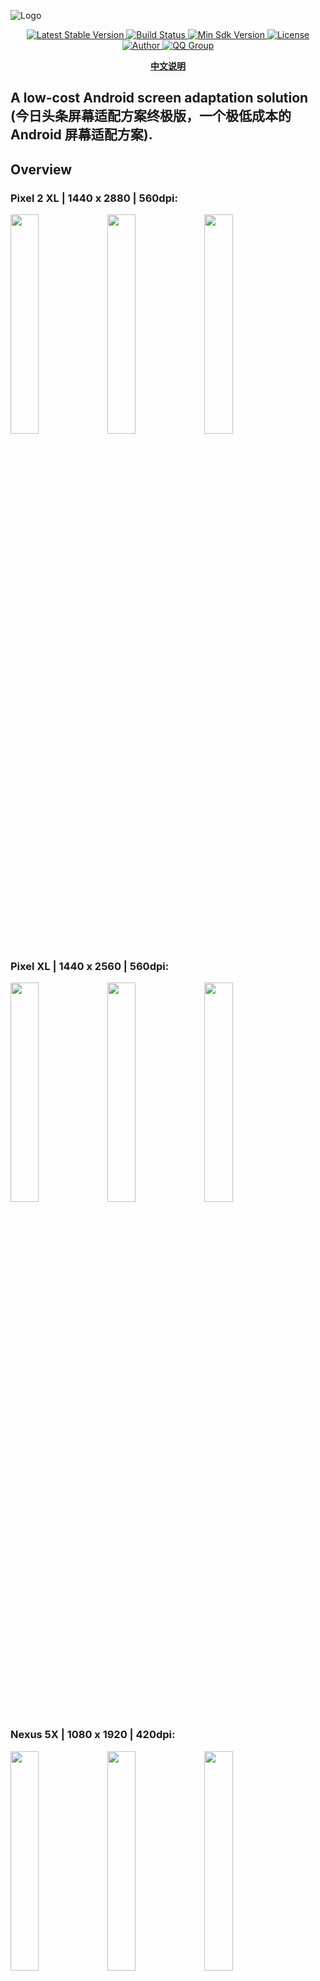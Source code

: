 ![Logo](art/autosize_banner.jpg)

<p align="center">
   <a href="https://bintray.com/jessyancoding/maven/autosize/_latestVersion">
    <img src="https://img.shields.io/badge/Jcenter-v0.9.1-brightgreen.svg?style=flat-square" alt="Latest Stable Version" />
  </a>
  <a href="https://travis-ci.org/JessYanCoding/AndroidAutoSize">
    <img src="https://travis-ci.org/JessYanCoding/AndroidAutoSize.svg?branch=master" alt="Build Status" />
  </a>
  <a href="https://developer.android.com/about/versions/android-4.0.html">
    <img src="https://img.shields.io/badge/API-14%2B-blue.svg?style=flat-square" alt="Min Sdk Version" />
  </a>
  <a href="http://www.apache.org/licenses/LICENSE-2.0">
    <img src="http://img.shields.io/badge/License-Apache%202.0-blue.svg?style=flat-square" alt="License" />
  </a>
  <a href="https://www.jianshu.com/u/1d0c0bc634db">
    <img src="https://img.shields.io/badge/Author-JessYan-orange.svg?style=flat-square" alt="Author" />
  </a>
  <a href="https://shang.qq.com/wpa/qunwpa?idkey=1a5dc5e9b2e40a780522f46877ba243eeb64405d42398643d544d3eec6624917">
    <img src="https://img.shields.io/badge/QQ群-301733278-orange.svg?style=flat-square" alt="QQ Group" />
  </a>
</p>

<p align="center">
  <a href="README-zh.md">
    <b>中文说明</b>
  </a>
</p>

## A low-cost Android screen adaptation solution (今日头条屏幕适配方案终极版，一个极低成本的 Android 屏幕适配方案).

## Overview
### Pixel 2 XL | 1440 x 2880 | 560dpi:
<p>
   <img src="art/1440x2880_width.png" width="30%" height="30%">
   <img src="art/1440x2880_height.png" width="30%" height="30%">
   <img src="art/1440x2880_external.png" width="30%" height="30%">
</p>

### Pixel XL | 1440 x 2560 | 560dpi:
<p>
   <img src="art/1440x2560_width.png" width="30%" height="30%">
   <img src="art/1440x2560_height.png" width="30%" height="30%">
   <img src="art/1440x2560_external.png" width="30%" height="30%">
</p>

### Nexus 5X | 1080 x 1920 | 420dpi:
<p>
   <img src="art/1080x1920_width.png" width="30%" height="30%">
   <img src="art/1080x1920_height.png" width="30%" height="30%">
   <img src="art/1080x1920_external.png" width="30%" height="30%">
</p>

### Nexus 4 | 768 x 1280 | 320dpi:
<p>
   <img src="art/768x1280_width.png" width="30%" height="30%">
   <img src="art/768x1280_height.png" width="30%" height="30%">
   <img src="art/768x1280_external.png" width="30%" height="30%">
</p>

### Nexus S | 480 x 800 | 240dpi:
<p>
   <img src="art/480x800_width.png" width="30%" height="30%">
   <img src="art/480x800_height.png" width="30%" height="30%">
   <img src="art/480x800_external.png" width="30%" height="30%">
</p>

## Notice
[Devices Info](https://material.io/tools/devices/)

[Analysis](https://juejin.im/post/5b7a29736fb9a019d53e7ee2)

## Download
``` gradle
 implementation 'me.jessyan:autosize:0.9.1'
```

## Usage
### Step 1 (just one steps) 
* **Initialize in AndroidManifest, if you use a subunits, you can write the pixel size, no need to convert the pixel to dp, please see [demo-subunits](https://github.com/JessYanCoding/AndroidAutoSize/tree/master/demo-subunits)**
```xml
<manifest>
    <application>            
        <meta-data
            android:name="design_width_in_dp"
            android:value="360"/>
        <meta-data
            android:name="design_height_in_dp"
            android:value="640"/>           
     </application>           
</manifest>
```

<a name="preview"></a>
## Preview
* Real-time preview during layout is an important part of the development phase, in many cases, the default preview device provided by **Android Studio** does not fully display our design, so we need to create the virtual device ourselves, under the **dp, pt, in, mm** four units of virtual device creation method

* If you don't want the status bar and navigation bar to appear in **Preview** during preview, you can select the **panel** theme according to the following image, after using this theme, the vertical resolution just fills the entire preview page
![theme](art/theme_panel.png)

* Virtual device creation method
![create step](art/create_step.png)

### DP
* If you use **dp** as a unit in the **layout** file for layout (**AndroidAutoSize** supports **dp, sp** for layout by default), you can find the screen size according to the formula **(sqrt(vertical resolution^2 + horizontal resolution^2))/dpi** and create an virtual device (**write screen size and resolution only**)
![dp](art/unit_dp.png)

### PT
* If you use **pt** as a unit in the **layout** file for layout (requires **AutoSizeConfig.getInstance().getUnitsManager().setSupportSubunits(Subunits.PT);** to open **pt** support), you can find the screen size according to the formula **(sqrt(vertical resolution^2 + horizontal resolution^2))/72** and create an virtual device (**write screen size and resolution only**)
![pt](art/unit_pt.png)

### IN
* If you use **in** as a unit in the **layout** file for layout (requires **AutoSizeConfig.getInstance().getUnitsManager().setSupportSubunits(Subunits.IN);** to open **in** support), you can find the screen size according to the formula **sqrt(vertical resolution^2 + horizontal resolution^2)** and create an virtual device (**write screen size and resolution only**)
![in](art/unit_in.png)

### MM
* If you use **mm** as a unit in the **layout** file for layout (requires **AutoSizeConfig.getInstance().getUnitsManager().setSupportSubunits(Subunits.MM);** to open **mm** support), you can find the screen size according to the formula **(sqrt(vertical resolution^2 + horizontal resolution^2))/25.4** and create an virtual device (**write screen size and resolution only**)
![mm](art/unit_mm.png)

## Advance (see demo)

### Activity
* **Customize the adaptation parameters of the Activity:**
```java
public class CustomAdaptActivity extends AppCompatActivity implements CustomAdapt {

    @Override
    public boolean isBaseOnWidth() {
        return false;
    }

    @Override
    public float getSizeInDp() {
        return 667;
    }
}
```

* **Cancel the adaptation of the Activity:**
```java
public class CancelAdaptActivity extends AppCompatActivity implements CancelAdapt {

}
```

### Fragment
* **First enable the ability to support Fragment custom parameters**
```java
AutoSizeConfig.getInstance().setCustomFragment(true);
```

* **Customize the adaptation parameters of the Fragment:**
```java
public class CustomAdaptFragment extends Fragment implements CustomAdapt {

    @Override
    public boolean isBaseOnWidth() {
        return false;
    }

    @Override
    public float getSizeInDp() {
        return 667;
    }
}
```

* **Cancel the adaptation of the Fragment:**
```java
public class CancelAdaptFragment extends Fragment implements CancelAdapt {

}
```

### Subunits (see demo-subunits)
* You can choose one of the three unpopular units of **pt, in, mm** as the subunits, the subunits is used to avoid the adverse effects caused by modifying **DisplayMetrics#density**, after using the subunits, you can write the pixel size on the design, you don't need to convert it to **dp**


```java
AutoSizeConfig.getInstance().getUnitsManager()
        .setSupportDP(false)
        .setSupportSP(false)
        .setSupportSubunits(Subunits.MM);
```

## ProGuard
```
 -keep class me.jessyan.autosize.** { *; }
 -keep interface me.jessyan.autosize.** { *; }
```


## Donate
![alipay](https://raw.githubusercontent.com/JessYanCoding/MVPArms/master/image/pay_alipay.jpg) ![](https://raw.githubusercontent.com/JessYanCoding/MVPArms/master/image/pay_wxpay.jpg)

## About Me
* **Email**: <jess.yan.effort@gmail.com>
* **Home**: <http://jessyan.me>
* **掘金**: <https://gold.xitu.io/user/57a9dbd9165abd0061714613>
* **简书**: <http://www.jianshu.com/u/1d0c0bc634db>

## License
```
 Copyright 2018, jessyan

   Licensed under the Apache License, Version 2.0 (the "License");
   you may not use this file except in compliance with the License.
   You may obtain a copy of the License at

       http://www.apache.org/licenses/LICENSE-2.0

   Unless required by applicable law or agreed to in writing, software
   distributed under the License is distributed on an "AS IS" BASIS,
   WITHOUT WARRANTIES OR CONDITIONS OF ANY KIND, either express or implied.
   See the License for the specific language governing permissions and
   limitations under the License.
```
